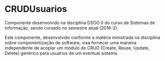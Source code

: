 # CRUDUsuarios
Componente desenvolvido na disciplina DSOO II do curso de Sistemas de Informação, sendo cursado no semestre atual (2016-2).

Este componente, desenvolvido conforme a matéria ministrada na disciplina sobre componentização de software, visa fornecer uma maneira independente de acoplar um módulo de CRUD (Create, Reuse, Update, Delete) genérico para usuários de um eventual sistema. 
